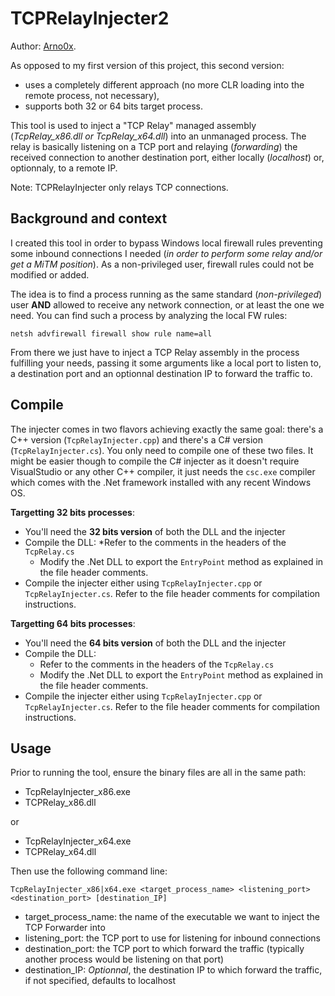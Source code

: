TCPRelayInjecter2
============

Author: [Arno0x](https://twitter.com/Arno0x0x).

As opposed to my first version of this project, this second version:
  - uses a completely different approach (no more CLR loading into the remote process, not necessary),
  - supports both 32 or 64 bits target process.
    
This tool is used to inject a "TCP Relay" managed assembly (*TcpRelay_x86.dll or TcpRelay_x64.dll*) into an unmanaged process. The relay is basically listening on a TCP port and relaying (*forwarding*) the received connection to another destination port, either locally (*localhost*) or, optionnaly, to a remote IP.

Note: TCPRelayInjecter only relays TCP connections.

Background and context
----------------

I created this tool in order to bypass Windows local firewall rules preventing some inbound connections I needed (*in order to perform some relay and/or get a MiTM position*). As a non-privileged user, firewall rules could not be modified or added.

The idea is to find a process running as the same standard (*non-privileged*) user **AND** allowed to receive any network connection, or at least the one we need. You can find such a process by analyzing the local FW rules:

`netsh advfirewall firewall show rule name=all`

From there we just have to inject a TCP Relay assembly in the process fulfilling your needs, passing it some arguments like a local port to listen to, a destination port and an optionnal destination IP to forward the traffic to.

Compile
----------------

The injecter comes in two flavors achieving exactly the same goal: there's a C++ version (`TcpRelayInjecter.cpp`) and there's a C# version (`TcpRelayInjecter.cs`). You only need to compile one of these two files. It might be easier though to compile the C# injecter as it doesn't require VisualStudio or any other C++ compiler, it just needs the `csc.exe` compiler which comes with the .Net framework installed with any recent Windows OS.

**Targetting 32 bits processes**:
  - You'll need the **32 bits version** of both the DLL and the injecter
  - Compile the DLL:
    *Refer to the comments in the headers of the `TcpRelay.cs`
    * Modify the .Net DLL to export the `EntryPoint` method as explained in the file header comments.
  - Compile the injecter either using `TcpRelayInjecter.cpp` or `TcpRelayInjecter.cs`. Refer to the file header comments for compilation instructions.
  
  

**Targetting 64 bits processes**:
  - You'll need the **64 bits version** of both the DLL and the injecter
  - Compile the DLL:
    * Refer to the comments in the headers of the `TcpRelay.cs`
    * Modify the .Net DLL to export the `EntryPoint` method as explained in the file header comments.
  - Compile the injecter either using `TcpRelayInjecter.cpp` or `TcpRelayInjecter.cs`. Refer to the file header comments for compilation instructions.

Usage
----------------

Prior to running the tool, ensure the binary files are all in the same path:
  - TcpRelayInjecter_x86.exe
  - TCPRelay_x86.dll
  
or

  - TcpRelayInjecter_x64.exe
  - TCPRelay_x64.dll

 Then use the following command line:

`TcpRelayInjecter_x86|x64.exe <target_process_name> <listening_port> <destination_port> [destination_IP]`

  - target_process_name: the name of the executable we want to inject the TCP Forwarder into
  - listening_port: the TCP port to use for listening for inbound connections
  - destination_port: the TCP port to which forward the traffic (typically another process would be listening on that port)
  - destination_IP: *Optionnal*,  the destination IP to which forward the traffic, if not specified, defaults to localhost